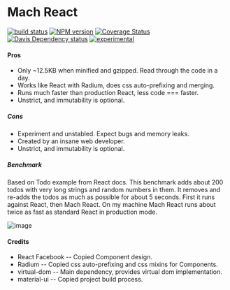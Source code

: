 # Mach React
[![build status][1]][2]
[![NPM version][3]][4]
[![Coverage Status][5]][6]
[![Davis Dependency status][7]][8]
[![experimental](http://hughsk.github.io/stability-badges/dist/experimental.svg)](http://github.com/hughsk/stability-badges)

#### Pros
 * Only ~12.5KB when minified and gzipped. Read through the code in a day.
 * Works like React with Radium, does css auto-prefixing and merging.
 * Runs much faster than production React, less code === faster.
 * Unstrict, and immutability is optional.

##### Cons
 * Experiment and unstabled. Expect bugs and memory leaks.
 * Created by an insane web developer.
 * Unstrict, and immutability is optional.

##### Benchmark
Based on Todo example from React docs. This benchmark adds about 200 todos with very long strings and random numbers in them. It removes and re-adds the todos as much as possible for about 5 seconds. First it runs against React, then Mach React. On my machine Mach React runs about twice as fast as standard React in production mode.

![image](https://raw.githubusercontent.com/rolandpoulter/mach-react/master/benchmark.gif)

#### Credits
 * React Facebook -- Copied Component design.
 * Radium -- Copied css auto-prefixing and css mixins for Components.
 * virtual-dom -- Main dependency, provides virtual dom implementation.
 * material-ui -- Copied project build process.

[1]: https://secure.travis-ci.org/rolandpoulter/mach-react.svg
[2]: https://travis-ci.org/rolandpoulter/mach-react
[3]: https://badge.fury.io/js/mach-react.svg
[4]: https://badge.fury.io/js/mach-react
[5]: http://img.shields.io/coveralls/rolandpoulter/mach-react.svg
[6]: https://coveralls.io/r/rolandpoulter/mach-react
[7]: https://david-dm.org/rolandpoulter/mach-react.svg
[8]: https://david-dm.org/rolandpoulter/mach-react
